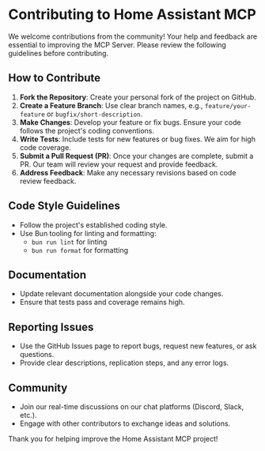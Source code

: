 # Contributing to Home Assistant MCP

We welcome contributions from the community! Your help and feedback are essential to improving the MCP Server. Please review the following guidelines before contributing.

## How to Contribute

1. **Fork the Repository**: Create your personal fork of the project on GitHub.
2. **Create a Feature Branch**: Use clear branch names, e.g., `feature/your-feature` or `bugfix/short-description`.
3. **Make Changes**: Develop your feature or fix bugs. Ensure your code follows the project's coding conventions.
4. **Write Tests**: Include tests for new features or bug fixes. We aim for high code coverage.
5. **Submit a Pull Request (PR)**: Once your changes are complete, submit a PR. Our team will review your request and provide feedback.
6. **Address Feedback**: Make any necessary revisions based on code review feedback.

## Code Style Guidelines

- Follow the project's established coding style.
- Use Bun tooling for linting and formatting:
  - `bun run lint` for linting
  - `bun run format` for formatting

## Documentation

- Update relevant documentation alongside your code changes.
- Ensure that tests pass and coverage remains high.

## Reporting Issues

- Use the GitHub Issues page to report bugs, request new features, or ask questions.
- Provide clear descriptions, replication steps, and any error logs.

## Community

- Join our real-time discussions on our chat platforms (Discord, Slack, etc.).
- Engage with other contributors to exchange ideas and solutions.

Thank you for helping improve the Home Assistant MCP project! 